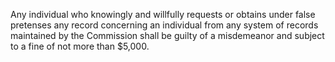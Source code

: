 Any individual who knowingly and willfully requests or obtains under false pretenses any record concerning an individual from any system of records maintained by the Commission shall be guilty of a misdemeanor and subject to a fine of not more than $5,000.

